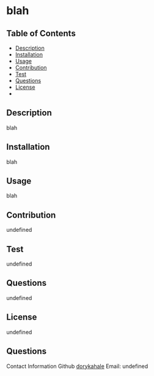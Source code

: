 # blah
  ## Table of Contents
  * [Description](#Description)
  * [Installation](#Installation)
  * [Usage](#Usage)
  * [Contribution](#Contribution)
  * [Test](#Test)
  * [Questions](#Questions)
  * [License](#License)
  * 
  
  ## Description
  blah
  ## Installation
  blah
  ## Usage
  blah
  ## Contribution
  undefined
  ## Test
  undefined
  ## Questions
  undefined
  ## License
  undefined
  
  ## Questions
  Contact Information
  Github [dorykahale](https://github.com/dorykahale)
  Email: undefined
